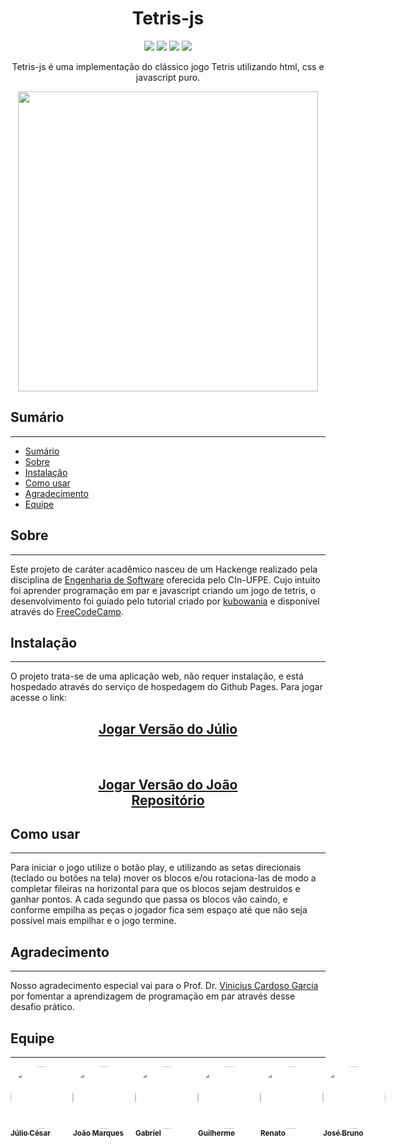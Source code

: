 <h1 align="center">Tetris-js</h1>

<p align="center">
<img src="https://img.shields.io/github/last-commit/KaesarZ/tetris-js?style=plastic" />
<img src="https://img.shields.io/github/repo-size/KaesarZ/tetris-js" />
<img src="https://img.shields.io/github/stars/KaesarZ/tetris-js?style=plastic" />
<img src="https://img.shields.io/github/watchers/KaesarZ/tetris-js?style=plastic" />
</p>

<p align="center">
Tetris-js é uma implementação do clássico jogo Tetris utilizando html, css e javascript puro.
</p>

<p align="center">
<img src="https://github.com/KaesarZ/tetris-js/raw/main/preview.PNG" width="480px" height="480px" />
</p>

## Sumário

---

<!--ts-->

- [Sumário](#sumário)
- [Sobre](#sobre)
- [Instalação](#instalação)
- [Como usar](#como-usar)
- [Agradecimento](#agradecimento)
- [Equipe](#equipe)
  <!--te-->

## Sobre

---

Este projeto de caráter acadêmico nasceu de um Hackenge realizado pela disciplina de [Engenharia de Software](https://github.com/IF977/if977) oferecida pelo CIn-UFPE. Cujo intuito foi aprender programação em par e javascript criando um jogo de tetris, o desenvolvimento foi guiado pelo tutorial criado por [kubowania](https://github.com/kubowania) e disponível através do [FreeCodeCamp](https://www.freecodecamp.org/news/learn-javascript-by-creating-a-tetris-game/).

## Instalação

---

O projeto trata-se de uma aplicação web, não requer instalação, e está hospedado através do serviço de hospedagem do Github Pages. Para jogar acesse o link:

<h2 align="center"><a href="https://kaesarz.github.io/tetris-js/">Jogar Versão do Júlio</a></h2>
<br>
<h2 align="center"><a href="https://joaomarkis.github.io/tetris-js/">Jogar Versão do João</a><br><a href="https://github.com/joaomarkis/tetris-js">Repositório</a></h2>
<h3 align="center"></h3>

## Como usar

---

Para iniciar o jogo utilize o botão play, e utilizando as setas direcionais (teclado ou botões na tela) mover os blocos e/ou rotaciona-las de modo a completar fileiras na horizontal para que os blocos sejam destruidos e ganhar pontos. A cada segundo que passa os blocos vão caindo, e conforme empilha as peças o jogador fica sem espaço até que não seja possível mais empilhar e o jogo termine.

## Agradecimento

---

Nosso agradecimento especial vai para o Prof. Dr. [Vinicius Cardoso Garcia](https://github.com/vinicius3w) por fomentar a aprendizagem de programação em par através desse desafio prático.

## Equipe

---

<p style="display: flex; flex: 1; flex-direction: row; justify-content: space-between;">
<a href="https://github.com/KaesarZ">
 <img style="border-radius: 50%;" src="https://avatars.githubusercontent.com/u/35826588?s=460&u=1088d3ef2ce85238b647f51a1366a553b47846f7&v=4" width="100px;" alt=""/>
 <sub><b>Júlio César</b></sub>
 <br />
</a>

<a href="https://github.com/joaomarkis">
 <img style="border-radius: 50%;" src="https://avatars.githubusercontent.com/u/44407300?s=460&u=65567ccfa9903107c4a6fb441989ecd3da224374&v=4" width="100px;" alt=""/>
 <sub><b>João Marques</b></sub>
 <br />
</a>

<a href="https://github.com/bihellzin">
 <img style="border-radius: 50%;" src="https://avatars.githubusercontent.com/u/49006461?s=460&u=64e9102106d36ba82b93113e5612a9a8996dbd3a&v=4" width="100px;" alt=""/>
 <sub><b>Gabriel</b></sub>
 <br />
</a>

<a href="https://github.com/guilhermeguerrac">
 <img style="border-radius: 50%;" src="https://avatars.githubusercontent.com/u/45825846?s=460&u=e633ecf1f6bb591eb01726b4642a74fe4ed6b1a3&v=4" width="100px;" alt=""/>
 <sub><b>Guilherme</b></sub>
 <br />
</a>

<a href="https://github.com/renabouj">
 <img style="border-radius: 50%;" src="https://avatars.githubusercontent.com/u/52055583?s=460&v=4" width="100px;" alt=""/>
 <sub><b>Renato</b></sub>
 <br />
</a>

<a href="https://github.com/brunofariasdeo">
 <img style="border-radius: 50%;" src="https://avatars.githubusercontent.com/u/42921279?s=460&u=ada2f7bbcb378035d9ae5b83c2cd3bc7de0ce373&v=4" width="100px;" alt=""/>
 <sub><b>José Bruno</b></sub>
 <br />
</a>
</div>
